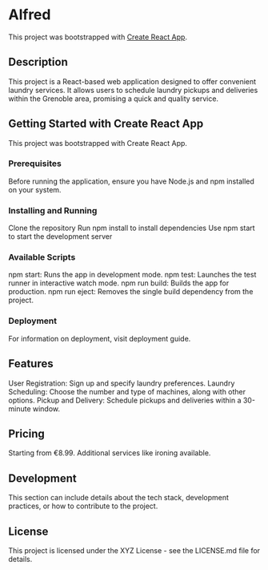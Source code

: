 # Alfred

This project was bootstrapped with [Create React App](https://github.com/facebook/create-react-app).

## Description

This project is a React-based web application designed to offer convenient laundry services. It allows users to schedule laundry pickups and deliveries within the Grenoble area, promising a quick and quality service.

## Getting Started with Create React App

This project was bootstrapped with Create React App.

### Prerequisites

Before running the application, ensure you have Node.js and npm installed on your system.

### Installing and Running

Clone the repository
Run npm install to install dependencies
Use npm start to start the development server

### Available Scripts

npm start: Runs the app in development mode.
npm test: Launches the test runner in interactive watch mode.
npm run build: Builds the app for production.
npm run eject: Removes the single build dependency from the project.

### Deployment

For information on deployment, visit deployment guide.

## Features

User Registration: Sign up and specify laundry preferences.
Laundry Scheduling: Choose the number and type of machines, along with other options.
Pickup and Delivery: Schedule pickups and deliveries within a 30-minute window.

## Pricing

Starting from €8.99.
Additional services like ironing available.

## Development

This section can include details about the tech stack, development practices, or how to contribute to the project.


## License

This project is licensed under the XYZ License - see the LICENSE.md file for details.

